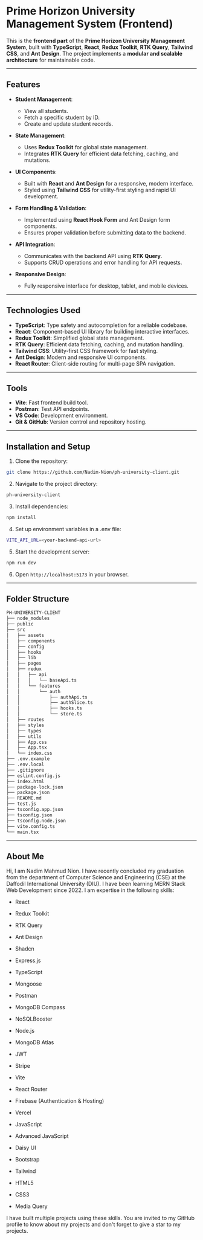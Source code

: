 # Prime Horizon University Management System (Frontend)

This is the **frontend part** of the **Prime Horizon University Management System**, built with **TypeScript**, **React**, **Redux Toolkit**, **RTK Query**, **Tailwind CSS**, and **Ant Design**. The project implements a **modular and scalable architecture** for maintainable code.

---

## Features

- **Student Management**:

  - View all students.
  - Fetch a specific student by ID.
  - Create and update student records.

- **State Management**:

  - Uses **Redux Toolkit** for global state management.
  - Integrates **RTK Query** for efficient data fetching, caching, and mutations.

- **UI Components**:

  - Built with **React** and **Ant Design** for a responsive, modern interface.
  - Styled using **Tailwind CSS** for utility-first styling and rapid UI development.

- **Form Handling & Validation**:

  - Implemented using **React Hook Form** and Ant Design form components.
  - Ensures proper validation before submitting data to the backend.

- **API Integration**:

  - Communicates with the backend API using **RTK Query**.
  - Supports CRUD operations and error handling for API requests.

- **Responsive Design**:
  - Fully responsive interface for desktop, tablet, and mobile devices.

---

## Technologies Used

- **TypeScript**: Type safety and autocompletion for a reliable codebase.
- **React**: Component-based UI library for building interactive interfaces.
- **Redux Toolkit**: Simplified global state management.
- **RTK Query**: Efficient data fetching, caching, and mutation handling.
- **Tailwind CSS**: Utility-first CSS framework for fast styling.
- **Ant Design**: Modern and responsive UI components.
- **React Router**: Client-side routing for multi-page SPA navigation.

---

## Tools

- **Vite**: Fast frontend build tool.
- **Postman**: Test API endpoints.
- **VS Code**: Development environment.
- **Git & GitHub**: Version control and repository hosting.

---

## Installation and Setup

1. Clone the repository:

```bash
git clone https://github.com/Nadim-Nion/ph-university-client.git
```

2. Navigate to the project directory:

```bash
ph-university-client
```

3. Install dependencies:

```bash
npm install
```

4. Set up environment variables in a .env file:

```bash
VITE_API_URL=<your-backend-api-url>
```

5. Start the development server:

```bash
npm run dev
```

6. Open `http://localhost:5173` in your browser.

---

## Folder Structure

```bash
PH-UNIVERSITY-CLIENT
├── node_modules
├── public
├── src
│   ├── assets
│   ├── components
│   ├── config
│   ├── hooks
│   ├── lib
│   ├── pages
│   ├── redux
│   │   ├── api
│   │   │   └── baseApi.ts
│   │   └── features
│   │       └── auth
│   │           ├── authApi.ts
│   │           ├── authSlice.ts
│   │           ├── hooks.ts
│   │           └── store.ts
│   ├── routes
│   ├── styles
│   ├── types
│   ├── utils
│   ├── App.css
│   ├── App.tsx
│   └── index.css
├── .env.example
├── .env.local
├── .gitignore
├── eslint.config.js
├── index.html
├── package-lock.json
├── package.json
├── README.md
├── test.js
├── tsconfig.app.json
├── tsconfig.json
├── tsconfig.node.json
├── vite.config.ts
└── main.tsx
```

---

## About Me

Hi, I am Nadim Mahmud Nion. I have recently concluded my graduation from the department of Computer Science and Engineering (CSE) at the Daffodil International University (DIU). I have been learning MERN Stack Web Development since 2022. I am expertise in the following skills:

- React

- Redux Toolkit

- RTK Query

- Ant Design

- Shadcn

- Express.js

- TypeScript

- Mongoose

- Postman

- MongoDB Compass

- NoSQLBooster

- Node.js

- MongoDB Atlas

- JWT

- Stripe

- Vite

- React Router

- Firebase (Authentication & Hosting)

- Vercel

- JavaScript

- Advanced JavaScript

- Daisy UI

- Bootstrap

- Tailwind

- HTML5

- CSS3

- Media Query

I have built multiple projects using these skills. You are invited to my GitHub profile to know about my projects and don't forget to give a star to my projects.
